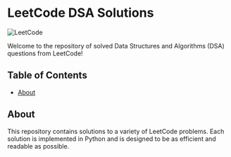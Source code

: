 # LeetCode DSA Solutions

![LeetCode](https://upload.wikimedia.org/wikipedia/commons/1/19/LeetCode_logo_black.png)

Welcome to the repository of solved Data Structures and Algorithms (DSA) questions from LeetCode! 
## Table of Contents

- [About](#about)

## About

This repository contains solutions to a variety of LeetCode problems. Each solution is implemented in Python and is designed to be as efficient and readable as possible.

